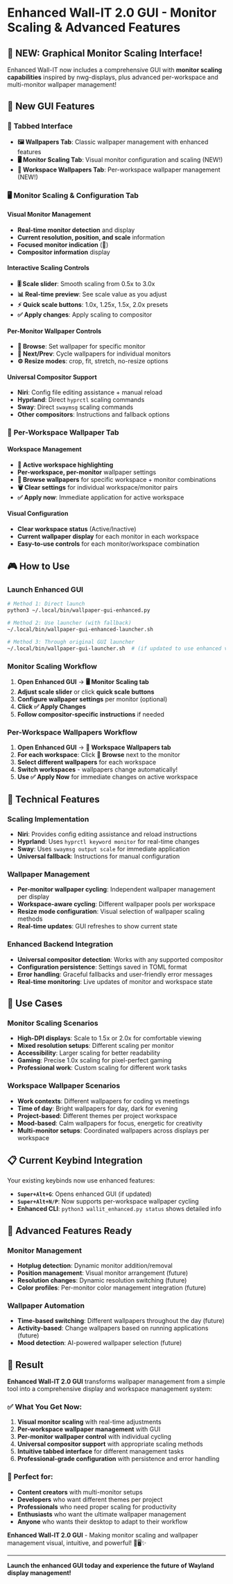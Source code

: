 # Enhanced Wall-IT 2.0 GUI - Monitor Scaling & Advanced Features

## 🎉 **NEW: Graphical Monitor Scaling Interface!**

Enhanced Wall-IT now includes a comprehensive GUI with **monitor scaling capabilities** inspired by nwg-displays, plus advanced per-workspace and multi-monitor wallpaper management!

## 🚀 **New GUI Features**

### 📱 **Tabbed Interface**
- **🖼️ Wallpapers Tab**: Classic wallpaper management with enhanced features
- **🖥️ Monitor Scaling Tab**: Visual monitor configuration and scaling (NEW!)
- **🏢 Workspace Wallpapers Tab**: Per-workspace wallpaper management (NEW!)

### 🖥️ **Monitor Scaling & Configuration Tab**

#### **Visual Monitor Management**
- **Real-time monitor detection** and display
- **Current resolution, position, and scale** information
- **Focused monitor indication** (🎯)
- **Compositor information** display

#### **Interactive Scaling Controls** 
- **🎚️ Scale slider**: Smooth scaling from 0.5x to 3.0x
- **📊 Real-time preview**: See scale value as you adjust
- **⚡ Quick scale buttons**: 1.0x, 1.25x, 1.5x, 2.0x presets
- **✅ Apply changes**: Apply scaling to compositor

#### **Per-Monitor Wallpaper Controls**
- **📁 Browse**: Set wallpaper for specific monitor
- **🔄 Next/Prev**: Cycle wallpapers for individual monitors
- **⚙️ Resize modes**: crop, fit, stretch, no-resize options

#### **Universal Compositor Support**
- **Niri**: Config file editing assistance + manual reload
- **Hyprland**: Direct `hyprctl` scaling commands  
- **Sway**: Direct `swaymsg` scaling commands
- **Other compositors**: Instructions and fallback options

### 🏢 **Per-Workspace Wallpaper Tab**

#### **Workspace Management**
- **🎯 Active workspace highlighting**
- **Per-workspace, per-monitor** wallpaper settings
- **📁 Browse wallpapers** for specific workspace + monitor combinations
- **🗑️ Clear settings** for individual workspace/monitor pairs
- **✅ Apply now**: Immediate application for active workspace

#### **Visual Configuration**
- **Clear workspace status** (Active/Inactive)
- **Current wallpaper display** for each monitor in each workspace
- **Easy-to-use controls** for each monitor/workspace combination

## 🎮 **How to Use**

### **Launch Enhanced GUI**
```bash
# Method 1: Direct launch
python3 ~/.local/bin/wallpaper-gui-enhanced.py

# Method 2: Use launcher (with fallback)  
~/.local/bin/wallpaper-gui-enhanced-launcher.sh

# Method 3: Through original GUI launcher
~/.local/bin/wallpaper-gui-launcher.sh  # (if updated to use enhanced version)
```

### **Monitor Scaling Workflow**
1. **Open Enhanced GUI** → **🖥️ Monitor Scaling tab**
2. **Adjust scale slider** or click **quick scale buttons**
3. **Configure wallpaper settings** per monitor (optional)  
4. **Click ✅ Apply Changes**
5. **Follow compositor-specific instructions** if needed

### **Per-Workspace Wallpapers Workflow**
1. **Open Enhanced GUI** → **🏢 Workspace Wallpapers tab**
2. **For each workspace**: Click **📁 Browse** next to the monitor
3. **Select different wallpapers** for each workspace
4. **Switch workspaces** - wallpapers change automatically!
5. **Use ✅ Apply Now** for immediate changes on active workspace

## 🔧 **Technical Features**

### **Scaling Implementation**
- **Niri**: Provides config editing assistance and reload instructions
- **Hyprland**: Uses `hyprctl keyword monitor` for real-time changes
- **Sway**: Uses `swaymsg output scale` for immediate application
- **Universal fallback**: Instructions for manual configuration

### **Wallpaper Management**
- **Per-monitor wallpaper cycling**: Independent wallpaper management per display
- **Workspace-aware cycling**: Different wallpaper pools per workspace
- **Resize mode configuration**: Visual selection of wallpaper scaling methods
- **Real-time updates**: GUI refreshes to show current state

### **Enhanced Backend Integration**
- **Universal compositor detection**: Works with any supported compositor
- **Configuration persistence**: Settings saved in TOML format
- **Error handling**: Graceful fallbacks and user-friendly error messages
- **Real-time monitoring**: Live updates of monitor and workspace state

## 🎯 **Use Cases**

### **Monitor Scaling Scenarios**
- **High-DPI displays**: Scale to 1.5x or 2.0x for comfortable viewing
- **Mixed resolution setups**: Different scaling per monitor
- **Accessibility**: Larger scaling for better readability
- **Gaming**: Precise 1.0x scaling for pixel-perfect gaming
- **Professional work**: Custom scaling for different work tasks

### **Workspace Wallpaper Scenarios**
- **Work contexts**: Different wallpapers for coding vs meetings
- **Time of day**: Bright wallpapers for day, dark for evening  
- **Project-based**: Different themes per project workspace
- **Mood-based**: Calm wallpapers for focus, energetic for creativity
- **Multi-monitor setups**: Coordinated wallpapers across displays per workspace

## 📋 **Current Keybind Integration**

Your existing keybinds now use enhanced features:
- **`Super+Alt+G`**: Opens enhanced GUI (if updated)
- **`Super+Alt+N/P`**: Now supports per-workspace wallpaper cycling
- **Enhanced CLI**: `python3 wallit_enhanced.py status` shows detailed info

## 🔮 **Advanced Features Ready**

### **Monitor Management**
- **Hotplug detection**: Dynamic monitor addition/removal
- **Position management**: Visual monitor arrangement (future)
- **Resolution changes**: Dynamic resolution switching (future)
- **Color profiles**: Per-monitor color management integration (future)

### **Wallpaper Automation**  
- **Time-based switching**: Different wallpapers throughout the day (future)
- **Activity-based**: Change wallpapers based on running applications (future)
- **Mood detection**: AI-powered wallpaper selection (future)

## 🎊 **Result**

**Enhanced Wall-IT 2.0 GUI** transforms wallpaper management from a simple tool into a comprehensive display and workspace management system:

### ✅ **What You Get Now:**
1. **Visual monitor scaling** with real-time adjustments
2. **Per-workspace wallpaper management** with GUI
3. **Per-monitor wallpaper control** with individual cycling
4. **Universal compositor support** with appropriate scaling methods
5. **Intuitive tabbed interface** for different management tasks
6. **Professional-grade configuration** with persistence and error handling

### 🚀 **Perfect for:**
- **Content creators** with multi-monitor setups
- **Developers** who want different themes per project
- **Professionals** who need proper scaling for productivity
- **Enthusiasts** who want the ultimate wallpaper management
- **Anyone** who wants their desktop to adapt to their workflow

**Enhanced Wall-IT 2.0 GUI** - Making monitor scaling and wallpaper management visual, intuitive, and powerful! 🎨🖥️✨

---

**Launch the enhanced GUI today and experience the future of Wayland display management!**

